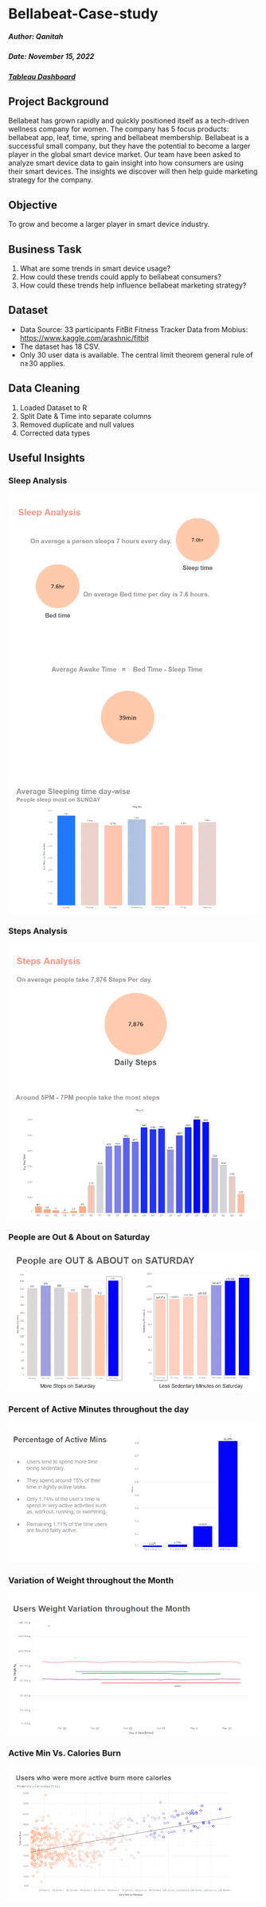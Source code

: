 # Bellabeat-Case-study
##### Author: Qanitah

##### Date: November 15, 2022

##### [Tableau Dashboard](https://public.tableau.com/views/BellabeatFitnessDataAnalysis_16685263244340/Sleepanalysis?:language=en-US&:display_count=n&:origin=viz_share_link)

## Project Background
Bellabeat has grown rapidly and quickly positioned itself as a tech-driven wellness company for women. The company has 5 focus products: bellabeat app, leaf, time, spring and bellabeat membership. Bellabeat is a successful small company, but they have the potential to become a larger player in the global smart device market. Our team have been asked to analyze smart device data to gain insight into how consumers are using their smart devices. The insights we discover will then help guide marketing strategy for the company. 

## Objective
To grow and become a larger player in smart device industry.

## Business Task
1. What are some trends in smart device usage?
2. How could these trends could apply to bellabeat consumers?
3. How could these trends help influence bellabeat marketing strategy?

## Dataset
- Data Source: 33 participants FitBit Fitness Tracker Data from Mobius: https://www.kaggle.com/arashnic/fitbit
- The dataset has 18 CSV.
- Only 30 user data is available. The central limit theorem general rule of n≥30 applies.

## Data Cleaning
1. Loaded Dataset to R
2. Split Date & Time into separate columns
3. Removed duplicate and null values
4. Corrected data types

## Useful Insights

### Sleep Analysis
![image](https://github.com/canitah/Bellabeat-Case-study/blob/main/Insights/Sleep%20Analysis.PNG?raw=true)
![image](https://github.com/canitah/Bellabeat-Case-study/blob/main/Insights/Awake%20Time.PNG?raw=true)
![image](https://github.com/canitah/Bellabeat-Case-study/blob/main/Insights/Avg%20Sleep%20time%20weekly.PNG?raw=true)

### Steps Analysis
![image](https://github.com/canitah/Bellabeat-Case-study/blob/main/Insights/Steps.PNG?raw=true)
![image](https://github.com/canitah/Bellabeat-Case-study/blob/main/Insights/hourlySteps.PNG?raw=true)

### People are Out & About on Saturday
![image](https://github.com/canitah/Bellabeat-Case-study/blob/main/Insights/OutnAbout.PNG?raw=true)

### Percent of Active Minutes throughout the day
![image](https://github.com/canitah/Bellabeat-Case-study/blob/main/Insights/PercentofActMins.PNG?raw=true)

### Variation of Weight throughout the Month
![image](https://github.com/canitah/Bellabeat-Case-study/blob/main/Insights/Weight%20Variation.PNG?raw=true)

### Active Min Vs. Calories Burn
![image](https://github.com/canitah/Bellabeat-Case-study/blob/main/Insights/VeryActMin%20vs%20Calories.PNG?raw=true)






